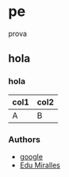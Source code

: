 # pe
prova

## hola
### hola

|col1|col2|
|---|---|
|A|B|

### Authors

* [google](google.com)
* [Edu Miralles](https://github.com/popedu)
